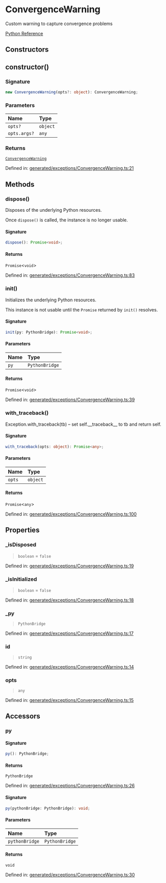# ConvergenceWarning

Custom warning to capture convergence problems

[Python Reference](https://scikit-learn.org/stable/modules/generated/sklearn.exceptions.ConvergenceWarning.html)

## Constructors

## constructor()

### Signature

```ts
new ConvergenceWarning(opts?: object): ConvergenceWarning;
```

### Parameters

| Name | Type |
| :------ | :------ |
| `opts?` | `object` |
| `opts.args?` | `any` |

### Returns

[`ConvergenceWarning`](ConvergenceWarning.md)

Defined in:  [generated/exceptions/ConvergenceWarning.ts:21](https://github.com/transitive-bullshit/scikit-learn-ts/blob/0466da7/packages/sklearn/src/generated/exceptions/ConvergenceWarning.ts#L21)

## Methods

### dispose()

Disposes of the underlying Python resources.

Once `dispose()` is called, the instance is no longer usable.

#### Signature

```ts
dispose(): Promise<void>;
```

#### Returns

`Promise`\<`void`\>

Defined in:  [generated/exceptions/ConvergenceWarning.ts:83](https://github.com/transitive-bullshit/scikit-learn-ts/blob/0466da7/packages/sklearn/src/generated/exceptions/ConvergenceWarning.ts#L83)

### init()

Initializes the underlying Python resources.

This instance is not usable until the `Promise` returned by `init()` resolves.

#### Signature

```ts
init(py: PythonBridge): Promise<void>;
```

#### Parameters

| Name | Type |
| :------ | :------ |
| `py` | `PythonBridge` |

#### Returns

`Promise`\<`void`\>

Defined in:  [generated/exceptions/ConvergenceWarning.ts:39](https://github.com/transitive-bullshit/scikit-learn-ts/blob/0466da7/packages/sklearn/src/generated/exceptions/ConvergenceWarning.ts#L39)

### with\_traceback()

Exception.with\_traceback(tb) – set self.\_\_traceback\_\_ to tb and return self.

#### Signature

```ts
with_traceback(opts: object): Promise<any>;
```

#### Parameters

| Name | Type |
| :------ | :------ |
| `opts` | `object` |

#### Returns

`Promise`\<`any`\>

Defined in:  [generated/exceptions/ConvergenceWarning.ts:100](https://github.com/transitive-bullshit/scikit-learn-ts/blob/0466da7/packages/sklearn/src/generated/exceptions/ConvergenceWarning.ts#L100)

## Properties

### \_isDisposed

> `boolean`  = `false`

Defined in:  [generated/exceptions/ConvergenceWarning.ts:19](https://github.com/transitive-bullshit/scikit-learn-ts/blob/0466da7/packages/sklearn/src/generated/exceptions/ConvergenceWarning.ts#L19)

### \_isInitialized

> `boolean`  = `false`

Defined in:  [generated/exceptions/ConvergenceWarning.ts:18](https://github.com/transitive-bullshit/scikit-learn-ts/blob/0466da7/packages/sklearn/src/generated/exceptions/ConvergenceWarning.ts#L18)

### \_py

> `PythonBridge`

Defined in:  [generated/exceptions/ConvergenceWarning.ts:17](https://github.com/transitive-bullshit/scikit-learn-ts/blob/0466da7/packages/sklearn/src/generated/exceptions/ConvergenceWarning.ts#L17)

### id

> `string`

Defined in:  [generated/exceptions/ConvergenceWarning.ts:14](https://github.com/transitive-bullshit/scikit-learn-ts/blob/0466da7/packages/sklearn/src/generated/exceptions/ConvergenceWarning.ts#L14)

### opts

> `any`

Defined in:  [generated/exceptions/ConvergenceWarning.ts:15](https://github.com/transitive-bullshit/scikit-learn-ts/blob/0466da7/packages/sklearn/src/generated/exceptions/ConvergenceWarning.ts#L15)

## Accessors

### py

#### Signature

```ts
py(): PythonBridge;
```

#### Returns

`PythonBridge`

Defined in:  [generated/exceptions/ConvergenceWarning.ts:26](https://github.com/transitive-bullshit/scikit-learn-ts/blob/0466da7/packages/sklearn/src/generated/exceptions/ConvergenceWarning.ts#L26)

#### Signature

```ts
py(pythonBridge: PythonBridge): void;
```

#### Parameters

| Name | Type |
| :------ | :------ |
| `pythonBridge` | `PythonBridge` |

#### Returns

`void`

Defined in: [generated/exceptions/ConvergenceWarning.ts:30](https://github.com/transitive-bullshit/scikit-learn-ts/blob/0466da7/packages/sklearn/src/generated/exceptions/ConvergenceWarning.ts#L30)
